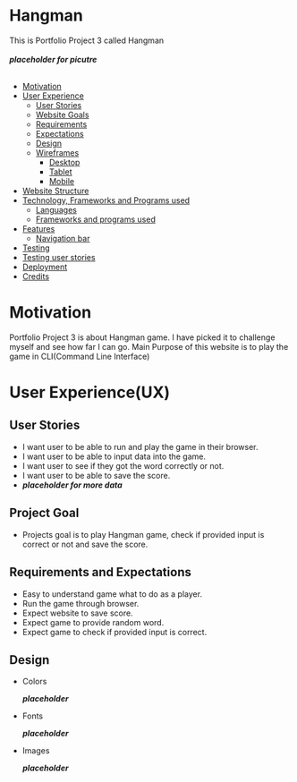 # Hangman

This is Portfolio Project 3 called Hangman
<br>
<br>
***placeholder for picutre***
<br>
<br>

- [Motivation](#)
- [User Experience](#)
    - [User Stories](#)
    - [Website Goals](#)
    - [Requirements](#)
    - [Expectations](#)
    - [Design](#)
    - [Wireframes](#)
        - [Desktop](#)
        - [Tablet](#)
        - [Mobile](#)
- [Website Structure](#)
- [Technology, Frameworks and Programs used](#d)
    - [Languages](#)
    - [Frameworks and programs used](#)
- [Features](#)
    - [Navigation bar](#)
- [Testing](#)
- [Testing user stories](#)
- [Deployment](#deployment)
- [Credits](#credits)

# Motivation

Portfolio Project 3 is about Hangman game. I have picked it to challenge myself and see how far I can go.
Main Purpose of this website is to play the game in CLI(Command Line Interface)

# User Experience(UX)

## User Stories
- I want user to be able to run and play the game in their browser.
- I want user to be able to input data into the game.
- I want user to see if they got the word correctly or not.
- I want user to be able to save the score.
- ***placeholder for more data***

## Project Goal

- Projects goal is to play Hangman game, check if provided input is correct or not and save the score.

## Requirements and Expectations

- Easy to understand game what to do as a player.
- Run the game through browser.
- Expect website to save score.
- Expect game to provide random word.
- Expect game to check if provided input is correct.

## Design

- Colors

    ***placeholder***

- Fonts

    ***placeholder***

- Images

    ***placeholder***

